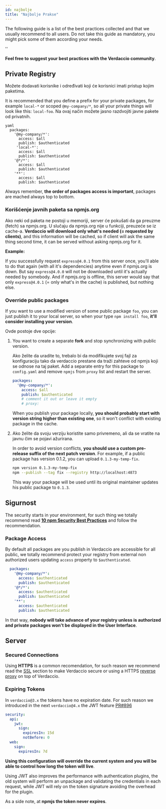 ```yaml
---
id: najbolje
title: "Najbolje Prakse"
---
```


The following guide is a list of the best practices collected and that we usually recommend to all users. Do not take this guide as mandatory, you might pick some of them according your needs.

<div id="codefund">''</div>

**Feel free to suggest your best practices with the Verdaccio community**.

## Private Registry

Možete dodavati korisnike i određivati koji će korisnici imati pristup kojim paketima.

It is recommended that you define a prefix for your private packages, for example `local-*` or scoped `@my-company/*`, so all your private things will look like this: `local-foo`. Na ovaj način možete jasno razdvojiti javne pakete od privatnih.

    yaml
      packages:
        '@my-company/*':
          access: $all
          publish: $authenticated
         'local-*':
          access: $all
          publish: $authenticated
        '@*/*':
          access: $all
          publish: $authenticated
        '**':
          access: $all
          publish: $authenticated

Always remember, **the order of packages access is important**, packages are mached always top to bottom.

### Korišćenje javnih paketa sa npmjs.org

Ako neki od paketa ne postoji u memoriji, server će pokušati da ga preuzme (fetch) sa npmjs.org. U slučaju da npmjs.org nije u funkciji, preuzeće se iz cache-a. **Verdaccio will download only what's needed (= requested by clients)**, and this information will be cached, so if client will ask the same thing second time, it can be served without asking npmjs.org for it.

**Example:**

If you successfully request `express@4.0.1` from this server once, you'll able to do that again (with all it's dependencies) anytime even if npmjs.org is down. But say `express@4.0.0` will not be downloaded until it's actually needed by somebody. And if npmjs.org is offline, this server would say that only `express@4.0.1` (= only what's in the cache) is published, but nothing else.

### Override public packages

If you want to use a modified version of some public package `foo`, you can just publish it to your local server, so when your type `npm install foo`, **it'll consider installing your version**.

Ovde postoje dve opcije:

1. You want to create a separate **fork** and stop synchronizing with public version.
    
    Ako želite da uradite to, trebalo bi da modifikujete svoj fajl za konfiguraciju tako da verdaccio prestane da traži zahteve od npmjs koji se odnose na taj paket. Add a separate entry for this package to `config.yaml` and remove `npmjs` from `proxy` list and restart the server.
    
    ```yaml
    packages:
      '@my-company/*':
        access: $all
        publish: $authenticated
        # comment it out or leave it empty
        # proxy:
    ```
    
    When you publish your package locally, **you should probably start with version string higher than existing one**, so it won't conflict with existing package in the cache.

2. Ako želite da svoju verziju koristite samo privremeno, ali da se vratite na javnu čim se pojavi ažurirana.
    
    In order to avoid version conflicts, **you should use a custom pre-release suffix of the next patch version**. For example, if a public package has version 0.1.2, you can upload `0.1.3-my-temp-fix`.
    
    ```bash
    npm version 0.1.3-my-temp-fix
    npm --publish --tag fix --registry http://localhost:4873
    ```
    
    This way your package will be used until its original maintainer updates his public package to `0.1.3`.

## Sigurnost

The security starts in your environment, for such thing we totally recommend read **[10 npm Security Best Practices](https://snyk.io/blog/ten-npm-security-best-practices/)** and follow the recommendation.

### Package Access

By default all packages are you publish in Verdaccio are accessible for all public, we totally recommend protect your registry from external non authorized users updating `access` property to `$authenticated`.

```yaml
  packages:
    '@my-company/*':
      access: $authenticated
      publish: $authenticated
    '@*/*':
      access: $authenticated
      publish: $authenticated
    '**':
      access: $authenticated
      publish: $authenticated
   ```

In that way, **nobody will take advance of your registry unless is authorized and private packages won't be displayed in the User Interface**.

## Server

### Secured Connections

Using **HTTPS** is a common recomendation, for such reason we recommend read the [SSL](ssl.md) section to make Verdaccio secure or using a HTTPS [reverse proxy](reverse-proxy.md) on top of Verdaccio.

### Expiring Tokens

In `verdaccio@3.x` the tokens have no expiration date. For such reason we introduced in the next `verdaccio@4.x` the JWT feature [PR#896](https://github.com/verdaccio/verdaccio/pull/896)

```yaml
security:
  api:
    jwt:
      sign:
        expiresIn: 15d
        notBefore: 0
  web:
    sign:
      expiresIn: 7d
```

**Using this configuration will override the current system and you will be able to control how long the token will live**.

Using JWT also improves the performance with authentication plugins, the old system will perform an unpackage and validating the credentials in each request, while JWT will rely on the token signature avoiding the overhead for the plugin.

As a side note, at **npmjs the token never expires**.